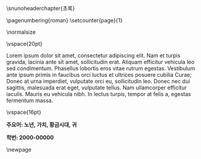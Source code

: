 \snunoheaderchapter{초록}

\pagenumbering{roman}
\setcounter{page}{1}

\normalsize

\vspace{20pt}

<!-- This is the abstract -->

Lorem ipsum dolor sit amet, consectetur adipiscing elit. Nam et turpis gravida, lacinia ante sit amet, sollicitudin erat. Aliquam efficitur vehicula leo sed condimentum. Phasellus lobortis eros vitae rutrum egestas. Vestibulum ante ipsum primis in faucibus orci luctus et ultrices posuere cubilia Curae; Donec at urna imperdiet, vulputate orci eu, sollicitudin leo. Donec nec dui sagittis, malesuada erat eget, vulputate tellus. Nam ullamcorper efficitur iaculis. Mauris eu vehicula nibh. In lectus turpis, tempor at felis a, egestas fermentum massa.

\vspace{16pt}

**주요어: 노년, 가치, 황금시대, 귀**

**학번: 2000-00000**

\newpage
<!-- 페이지가 바뀌어야 다음 파일 페이지 번호 양식에 영향받지 않음 -->
